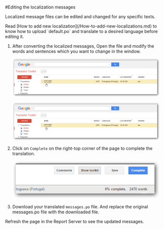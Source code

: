 #Editing the localization messages

Localized message files can be edited and changed for any specific texts.

<aside class="notice"> Read [How to add new localization](/How-to-add-new-localizations.md) to know how to upload `default.po` and translate to a desired language before editing it. </aside>

1. After converting the localized messages, Open the file and modify the words and sentences which you want to change in the window.

    ![Open exiting file](images/edit-localization-1.png)
    
    ![Edit existing file](images/edit-localization-1.png)

2. Click on `Complete` on the right-top corner of the page to complete the translation.

    ![Complete](images/edit-localization-3.png)
 
3. Download your translated `messages.po` file. And replace the original messages.po file with the downloaded file.

Refresh the page in the Report Server to see the updated messages.
